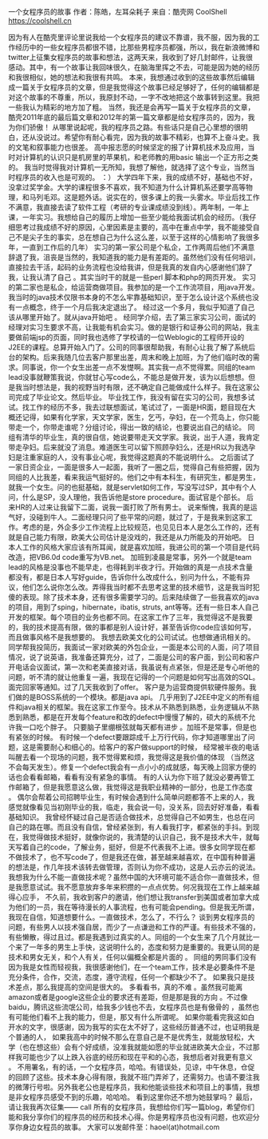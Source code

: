 一个女程序员的故事
作者：陈皓，左耳朵耗子
来自：酷壳网 CoolShell https://coolshell.cn

因为有人在酷壳里评论里说我给一个女程序员的建议不靠谱，我不服，因为我的工作经历中的一些女程序员都很不错，比那些男程序员都强，所以，我在新浪微博和twitter上征集女程序员的故事和想法，这两天来，我收到了好几封邮件，让我很感动。其中，有一个故事让我回味很久，在脑海里挥之不去，可能是因为她的经历和我很相似，她的想法和我很有共鸣。
本来，我想通过收到的这些故事然后编辑成一篇关于女程序员的文章，但是我觉得这个故事已经足够好了，任何的编辑都是对这个故事的不尊重，所以，我原封不动，一字不改地把这个故事转到这里。我把一些我认为精彩的地方加了粗。
当然，我还是会再写一篇关于女程序员的文章，酷壳2011年底的最后篇文章和2012年的第一篇文章都是给女程序员的，因为，我为你们骄傲！
从哪里说起呢，我的程序员之路。有些话只是自己心里想的很明白，还从没说过。希望你有耐心看完，因为我的故事不精彩，也算不上奋斗史。我的文笔和叙事能力也很差。
高中报志愿的时候坚定的报了计算机技术及应用，当时对计算机的认识只是机房里的苹果机，和老师教的用basic 输出一个正方形之类的。 我当时觉得我对计算机一无所知，我想了解他，就选择了这个专业，当然当时程序员的收入也是可观的。 ：）
大学四年下来，我的成绩不好，基础也不好，没拿过奖学金。大学的课程很多不喜欢，我不知道为什么计算机系还要学高等物理，和马列毛邓。这是题外话。说实在的，很多课上的我一头雾水。毕业后找工作不满意，我直接去读了软件工程（考研的专业课成绩没到线）。两年制，一年上课，一年实习。我想给自己的履历上增加一些至少能给我面试机会的经历。（我仔细思考过我成绩不好的原因，心里因素是主要的，高中在重点中学，我不能接受自己不是尖子生的事实，总在想自己为什么这么差，以至于这样的心情影响了我很多年，一直到工作后的几年）
实习的第一家公司是个私企，工作两周后他们不满意辞退了我，沮丧是当然的，我知道我的能力是有差距的。虽然他们没有任何培训，直接拉去干活，起码的业务流程也没给我讲，但是我真的发自内心感谢他们辞了我，让我认清了自己 。其实当时干的就是一些perl 脚本和php的网页开发。
实习的第二家也是私企，给运营商做项目。我参加的是一个工作流项目，用java开发。我当时的java技术仅限书本身的不怎么牢靠基础知识，至于怎么设计这个系统也没有一点概念，终于一个月后我决定退出了。 经过这一个多月，我似乎知道了自己该从哪里开始了。就从java开始吧 。
经同学介绍，去了第三家实习公司，面试的经理对实习生要求不高，让我能有机会实习。做的是银行和证券公司的网站，我主要做前端jsp的页面，同时我也选修了学校请的一位Weblogic的工程师开设的J2EE的课程。总算开始入门了。公司的同事很帮助我，有耐心让我了解了系统后台的架构。后来我随几位去客户那里出差，周末和晚上加班，为了他们临时改的需求。同事说，你一个女生出差一点不发憷啊。其实我一点不觉得累。同组的team lead没事就鞭策我说，你就甘心写code么，不能总是做开发，该为以后想想。但是我当时想法是，我的视野当时有限，还不确定自己能做成什么样子。我在这家公司完成了毕业论文。然后毕业。
毕业找工作，我没有留在实习的公司，我想多试试。找工作的经历不多，我去过联想面试，笔试过了，一面是HR面，题目现在大概还记得，如果有化学家，天文学家，医生，乞丐，孕妇，在一个荒岛上，你只能带走一个，你带走谁呢？分组讨论，得出一致的结论，也要说出自己的结论。 同组有清华的毕业生，真的很自信，她说要带走天文学家。我说，出于人道，我肯定带走孕妇。后来就没了消息。难道医生可以留下照顾孕妇么，还是HR以为我选孕妇是注重家庭的人，没有事业心呢，我觉得这题真的不能说明什么。
之后面试了一家日资企业，一面是很多人一起面，我听了一圈之后，觉得自己有些把握，因为同组的人比我差，看来我运气挺好的。他们之中有本科生，有研究生，都是男生，就我一个女生。问的也挺基础，就是servlet如何工作，写没写过SP，其中有个人问，什么是SP，没人理他，我告诉他是store procedure。面试官是个部长。 后来HR的人过来让我留下二面，说我一面打败了所有男士。 说来惭愧，我真的是运气好，没碰到牛人。二面经理只问了些平常的问题，就过了，于是我来到这家工作。考虑的是，外企多少工作流程上比较规范，也见见日本人是怎么工作的，还有就是自己能力有限，欧美大公司估计是没戏的，我还是从力所能及的开始吧。
日本人工作的风格大家应该有所耳闻，就是喜欢加班，我进公司的第一个项目是代码改造，把VB6.0d code重写为VB.net。 加班到凌晨是常事，另外一个就是team lead的风格是没事也不能早走，也得耗到半夜才行。开始做的真是一点技术含量都没有，都是日本人写好guide，告诉你什么改成什么，别问为什么，不能有异议，他们怎么说你怎么改。弄得我当时都不去思考这里的技术细节，这是我当时犯傻的表现。除了技术本身，还有很多需要学习的。后来陆续做了一些我喜欢的java的项目，用到了sping，hibernate，ibatis, struts, ant等等。还有一些日本人自己开发的框架。每个项目的业务也都不同。在这家工作了三年，我觉得这不是我要的，我的技术提高有限，做的事都是别人设计好，甚至告诉你code应该如何写，而且做事风格不是我想要的。 我想去欧美文化的公司试试。也想做通讯相关的。
同学帮我投简历，我面试一家对欧美的外包企业，一面是本公司的人面，问了项目情况，说了说英语，我准备还算充分，过了，二面是公司的客户面，到公司和客户开电话会议面试，第一次和老美直接对话，我虽说有点紧张，但是还是专心听他的问题，听不清的就让他重复一遍，我现在记得的一个问题是如何写出高效的SQL。面完回家等通知。过了几天我收到了offer。
客户是为运营商提供软硬件服务。我们做的是BOSS系统的一个模块。都是java api。 几乎用到了J2EE中定义的所有组件和java相关的框架。我在这家工作至今。技术从不熟悉到熟悉，业务逻辑从不熟悉到熟悉，都是在开发每个feature和改的defect中慢慢了解的，硕大的系统不允许我一口吃个胖子。 只要脑子里绷根弦就每天都有进步 。加班不是常事，但是也有紧张的时候。 有时候一个defect要跟踪成千上万行代码，你才知道哪里出了问题，这是需要耐心和细心的。给客户的客户做support的时候， 经常被半夜的电话叫醒去看一个现场的问题，我不觉得累和烦，我觉得这是我价值的体现 （当然这不会每天发生）。修复一个defect我会有一点小小的成就感，每天晚上回家方便的话也会看看邮箱，看看有没有紧急的事情。 有的人认为你下班了就没必要再管工作邮箱了，但是我愿意这么做，我觉得这是我职业精神的一部分，也是工作态度 。
偶尔会帮着公司招聘毕业生，有时候会遇到什么简单问题都答不上来的人，我感觉就像看见当初刚毕业的我，临走，我会说一句，没关系，回去好好准备，看看基础知识。
我曾经怀疑过自己是否适合做技术，总觉得自己不如男生，也总在问自己的路在哪。而且没有自信，曾经紧张到，有人看我打字，都紧张的手抖。到现在，我觉得做技术挺好，就像你说的，我清楚的认识自己，我不是技术大牛，就每天写着自己的code，了解业务，挺好，但是不代表我不上进。很多女同学现在都不做技术了，也不写code了，但是我还在做，甚至越来越喜欢，在中国有种普遍的想法是，作几年技术该转去做管理，否则认为你不成功，这是人云亦云的说法。我想我为什么不能一直做技术呢？虽然中国的大环境可能不适合你一直做技术，但是我愿意试试。我不愿意放弃多年来积攒的一点点优势。何况我现在工作上越来越得心应手， 不久前，我收到客户的邀请，他们想让我transfer到美国或者加拿大成为他们的一员，我在等待漫长的人事流程，也有可能会pending。但是我无所谓，我现在自信，知道想要什么。一直做技术，怎么了，不行么？
谈到男女程序员的问题，有些男人以技术强自居，而少了一点谦逊和工作的严谨。有些技术不强的，有些懒散，得过且过。都是我遇到过真实的人。同组的一个女生来了几个月就比一个来了一年多的男生上手快，这说明什么的，态度和努力是重要的。我更认同的是技术和男女无关，和个人有关，任何以偏概全都是片面的 。
同组的男同事们没有因为我是女性而轻视我，我很感谢他们，在一个team工作，技术是必要条件不是充分条件，合作，交流，态度，遵守流程，任何一个都缺少不了。 如果我只是技术差点，那么我提高的空间是很大的。 多看看书，真的不难 。虽然我可能离amazon或者是google这些企业的要求还有差距，但是那是我的方向 。不过像baidu，腾讯这些流氓公司，给我多少钱也不去，女程序员也是有傲骨的 ，虽然也有可能他们看不上我的能力，但是，那又有什么所谓呢。
如果你能看完我这如白开水的文字，很感谢，因为我写的实在太不好了，这些经历普通不过，也证明我是个普通的人， 如果我高中的时候不那么在意自己是不是优秀生，就能放轻松，大学（也在想这些）会有个好成绩，没准我就能如愿的毕业就进欧美大企业，不过那样我可能也少了以上跌入谷底的经历和现在平和的心态，我想后者对我更有意义 。
不用署名，有的话，一个女程序员，哈哈。有错误处，见谅，中午休息，仓促的回顾了这些。技术本身心得有限，我就不班门弄斧了，还需努力。也请不要注我的微薄行号啦。另外我老公也是程序员，我和他能谈些技术和项目上的事情，我想是非女程序员感受不到的乐趣，哈哈哈。
看到这里你还不想为她鼓掌吗？
最后，请让我我再次征集——
call 所有的女程序员，我想给你们写一篇blog，希望你们能和我分享你们的程序员的经历和技术心得。你是男程序员也没有问题，也欢迎分享你身边女程员的故事。 大家可以发邮件至：haoel(at)hotmail.com